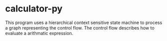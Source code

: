 # calculator-py


This program uses a hierarchical context sensitive state machine to process a graph representing the control flow.
The control flow describes how to evaluate a arithmatic expression.
